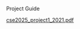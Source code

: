 Project Guide

[cse2025_project1_2021.pdf](https://github.com/nesrinsimsek/data-structures-linkedlist-project/files/11344285/cse2025_project1_2021.pdf)

